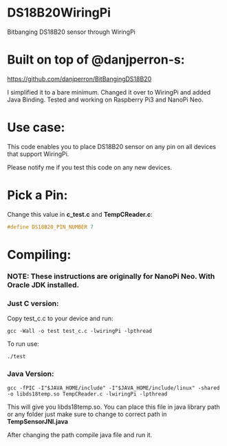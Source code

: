 # DS18B20WiringPi
Bitbanging DS18B20 sensor through WiringPi


# Built on top of @danjperron-s:
https://github.com/danjperron/BitBangingDS18B20


I simplified it to a bare minimum. Changed it over to WiringPi and added Java Binding. Tested and working on Raspberry Pi3 and NanoPi Neo.

# Use case:

This code enables you to place DS18B20 sensor on any pin on all devices that support WiringPi.

Please notify me if you test this code on any new devices.

# Pick a Pin:
Change this value in **c_test.c** and **TempCReader.c**:
```c 
#define DS18B20_PIN_NUMBER 7 
```

# Compiling:

### NOTE: These instructions are originally for NanoPi Neo. With Oracle JDK installed.

### Just C version:

Copy test_c.c to your device and run:

`gcc -Wall -o test test_c.c -lwiringPi -lpthread`

To run use:

`./test`

### Java Version:

`gcc -fPIC -I"$JAVA_HOME/include" -I"$JAVA_HOME/include/linux" -shared -o libds18temp.so TempCReader.c -lwiringPi -lpthread`

This will give you libds18temp.so. You can place this file in java library path or any folder just make sure to change to correct path in **TempSensorJNI.java**

After changing the path compile java file and run it.
